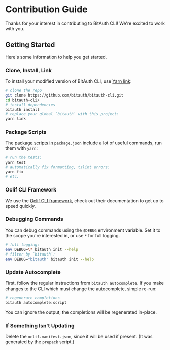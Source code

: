 # Contribution Guide

Thanks for your interest in contributing to BitAuth CLI! We're excited to work with you.

## Getting Started

Here's some information to help you get started.

### Clone, Install, Link

To install your modified version of BitAuth CLI, use [Yarn link](https://yarnpkg.com/lang/en/docs/cli/link/):

```sh
# clone the repo
git clone https://github.com/bitauth/bitauth-cli.git
cd bitauth-cli/
# install dependencies
bitauth install
# replace your global `bitauth` with this project:
yarn link
```

### Package Scripts

The [package scripts in `package.json`](../package.json) include a lot of useful commands, run them with `yarn`:

```sh
# run the tests:
yarn test
# automatically fix formatting, tslint errors:
yarn fix
# etc.
```

### Oclif CLI Framework

We use the [Oclif CLI framework](https://oclif.io/docs/introduction), check out their documentation to get up to speed quickly.

### Debugging Commands

You can debug commands using the `$DEBUG` environment variable. Set it to the scope you're interested in, or use `*` for full logging.

```sh
# full logging:
env DEBUG=\* bitauth init --help
# filter by `bitauth`:
env DEBUG="bitauth" bitauth init --help
```

### Update Autocomplete

First, follow the regular instructions from `bitauth autocomplete`. If you make changes to the CLI which must change the autocomplete, simple re-run:

```sh
# regenerate completions
bitauth autocomplete:script
```

You can ignore the output; the completions will be regenerated in-place.

### If Something Isn't Updating

Delete the `oclif.manifest.json`, since it will be used if present. (It was generated by the `prepack` script.)
